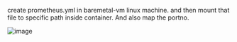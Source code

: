 create prometheus.yml in baremetal-vm linux machine. and then mount that file to specific path inside container. And also map the portno.

![image](https://github.com/kramsagar/prometheus/assets/130482831/54ed6f36-c05e-449a-a315-8e4b85872048)
